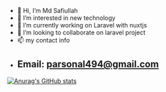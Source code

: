 - 👋 Hi, I’m Md Safiullah
- 👀 I’m interested in new technology 
- 🌱 I’m currently working on Laravel with nuxtjs
- 💞️ I’m looking to collaborate on laravel project 
- 📫 my contact info 
- ## Email: parsonal494@gmail.com


[![Anurag's GitHub stats](https://github-readme-stats.vercel.app/api?username=Anis5221)](https://github.com/anuraghazra/github-readme-stats)

